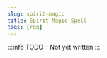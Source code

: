 ```yaml
---
slug: spirit-magic
title: Spirit Magic Spell
tags: [rqg]
---
```

:::info
TODO – Not yet written
:::
